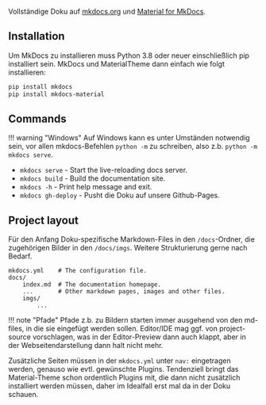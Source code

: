 
Vollständige Doku auf [mkdocs.org](https://www.mkdocs.org) und [Material for MkDocs](https://squidfunk.github.io/mkdocs-material/).

## Installation
Um MkDocs zu installieren muss Python 3.8 oder neuer einschließlich pip installiert sein. MkDocs und MaterialTheme dann einfach wie folgt installieren:
```Bash
pip install mkdocs
pip install mkdocs-material
```

## Commands
!!! warning "Windows"
    Auf Windows kann es unter Umständen notwendig sein, vor allen mkdocs-Befehlen `python -m` zu schreiben, also z.b. `python -m mkdocs serve`.

* `mkdocs serve` - Start the live-reloading docs server.
* `mkdocs build` - Build the documentation site.
* `mkdocs -h` - Print help message and exit.
* `mkdocs gh-deploy` - Pusht die Doku auf unsere Github-Pages.

## Project layout
Für den Anfang Doku-spezifische Markdown-Files in den `/docs`-Ordner, die zugehörigen Bilder in den `/docs/imgs`. Weitere Strukturierung gerne nach Bedarf.

    mkdocs.yml    # The configuration file.
    docs/
        index.md  # The documentation homepage.
        ...       # Other markdown pages, images and other files.
        imgs/
            ...   

!!! note "Pfade"
    Pfade z.b. zu Bildern starten immer ausgehend von den md-files, in die sie eingefügt werden sollen. Editor/IDE mag ggf. von project-source vorschlagen, was in der Editor-Preview dann auch klappt, aber in der Webseitendarstellung dann halt nicht mehr.

Zusätzliche Seiten müssen in der `mkdocs.yml` unter `nav:` eingetragen werden, genauso wie evtl. gewünschte Plugins. Tendenziell bringt das  Material-Theme schon ordentlich Plugins mit, die dann nicht zusätzlich installiert werden müssen, daher im Idealfall erst mal da in der Doku schauen.